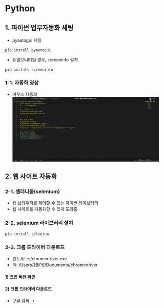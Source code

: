 # Python

## 1. 파이썬 업무자동화 세팅
- pyautogui 세팅
```
pip install pyautogui
```

- 듀얼모니터일 경우, screeninfo 설치
```
pip install screeninfo
```

### 1-1. 자동화 영상
- 마우스 자동화
![마우스 자동화](./image/마우스%20자동화.gif)

## 2. 웹 사이트 자동화

### 2-1. 셀레니움(selenium)
- 웹 브라우저를 제어할 수 있는 파이썬 라이브러리
- 웹 사이트를 자동화할 수 있게 도와줌

### 2-2. selenium 라이브러리 설치
```
pip install selenium
```

### 2-3. 크롬 드라이버 다운로드
- 윈도우: c:/chromedriver.exe
- 맥: /Users/(폴더)/Documents/chromedriver

#### 1) 크롬 버전 확인
#### 2) 크롬 드라이버 다운로드
- 구글 검색 ㄱ